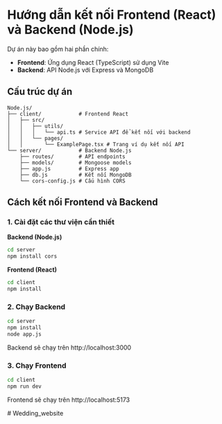 # Hướng dẫn kết nối Frontend (React) và Backend (Node.js)

Dự án này bao gồm hai phần chính:
- **Frontend**: Ứng dụng React (TypeScript) sử dụng Vite
- **Backend**: API Node.js với Express và MongoDB

## Cấu trúc dự án

```
Node.js/
├── client/            # Frontend React
│   ├── src/
│   │   ├── utils/
│   │   │   └── api.ts # Service API để kết nối với backend
│   │   └── pages/
│   │       └── ExamplePage.tsx # Trang ví dụ kết nối API
└── server/            # Backend Node.js
    ├── routes/        # API endpoints
    ├── models/        # Mongoose models
    ├── app.js         # Express app
    ├── db.js          # Kết nối MongoDB
    └── cors-config.js # Cấu hình CORS
```

## Cách kết nối Frontend và Backend

### 1. Cài đặt các thư viện cần thiết

**Backend (Node.js)**
```bash
cd server
npm install cors
```

**Frontend (React)**
```bash
cd client
npm install
```

### 2. Chạy Backend

```bash
cd server
npm install
node app.js
```

Backend sẽ chạy trên http://localhost:3000

### 3. Chạy Frontend

```bash
cd client
npm run dev
```

Frontend sẽ chạy trên http://localhost:5173

#   W e d d i n g _ w e b s i t e  
 